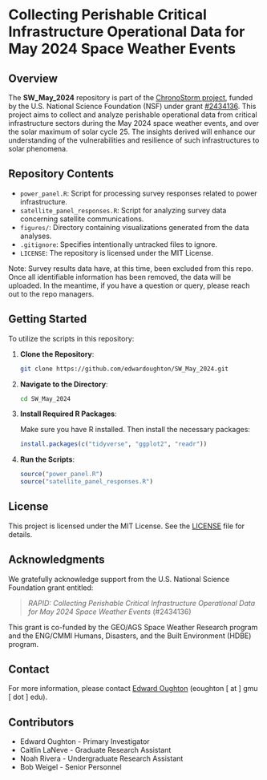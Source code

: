 # Collecting Perishable Critical Infrastructure Operational Data for May 2024 Space Weather Events

## Overview

The **SW_May_2024** repository is part of the [ChronoStorm project](https://chronostorm.vercel.app/), funded by the U.S. National Science Foundation (NSF) under grant [#2434136](https://www.nsf.gov/awardsearch/showAward?AWD_ID=2434136&HistoricalAwards=false). This project aims to collect and analyze perishable operational data from critical infrastructure sectors during the May 2024 space weather events, and over the solar maximum of solar cycle 25. The insights derived will enhance our understanding of the vulnerabilities and resilience of such infrastructures to solar phenomena.

## Repository Contents

- `power_panel.R`: Script for processing survey responses related to power infrastructure.
- `satellite_panel_responses.R`: Script for analyzing survey data concerning satellite communications.
- `figures/`: Directory containing visualizations generated from the data analyses.
- `.gitignore`: Specifies intentionally untracked files to ignore.
- `LICENSE`: The repository is licensed under the MIT License.

Note: Survey results data have, at this time, been excluded from this repo. Once all identifiable information has been removed, the data will be uploaded. In the meantime, if you have a question or query, please reach out to the repo managers.  

## Getting Started

To utilize the scripts in this repository:

1. **Clone the Repository**:
   ```bash
   git clone https://github.com/edwardoughton/SW_May_2024.git
   ```

2. **Navigate to the Directory**:
   ```bash
   cd SW_May_2024
   ```

3. **Install Required R Packages**:

   Make sure you have R installed. Then install the necessary packages:
   ```R
   install.packages(c("tidyverse", "ggplot2", "readr"))
   ```

4. **Run the Scripts**:
   ```R
   source("power_panel.R")
   source("satellite_panel_responses.R")
   ```

## License

This project is licensed under the MIT License. See the [LICENSE](LICENSE) file for details.

## Acknowledgments

We gratefully acknowledge support from the U.S. National Science Foundation grant entitled:

> *RAPID: Collecting Perishable Critical Infrastructure Operational Data for May 2024 Space Weather Events* (#2434136)

This grant is co-funded by the GEO/AGS Space Weather Research program and the ENG/CMMI Humans, Disasters, and the Built Environment (HDBE) program.

## Contact

For more information, please contact [Edward Oughton](https://github.com/edwardoughton) (eoughton [ at ] gmu [ dot ] edu).

## Contributors
- Edward Oughton - Primary Investigator
- Caitlin LaNeve - Graduate Research Assistant
- Noah Rivera - Undergraduate Research Assistant
- Bob Weigel - Senior Personnel

